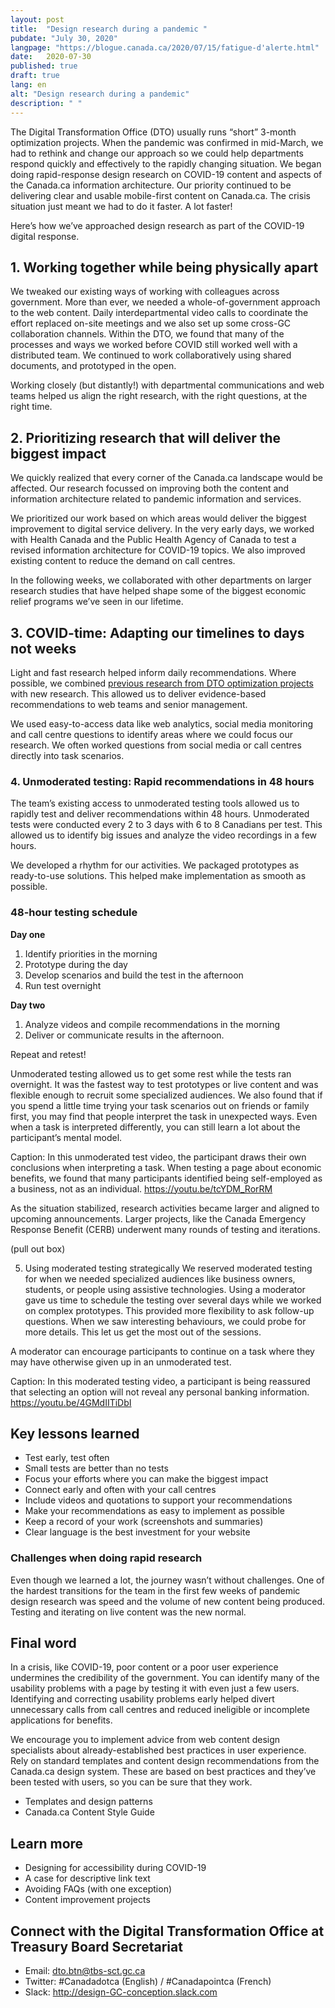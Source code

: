 ```yaml
---
layout: post
title:  "Design research during a pandemic "
pubdate: "July 30, 2020"
langpage: "https://blogue.canada.ca/2020/07/15/fatigue-d'alerte.html"
date:   2020-07-30
published: true
draft: true
lang: en
alt: "Design research during a pandemic"
description: " "
---
```


The Digital Transformation Office (DTO) usually runs “short” 3-month optimization projects. When the pandemic was confirmed in mid-March, we had to rethink and change our approach so we could help departments respond quickly and effectively to the rapidly changing situation. We began doing rapid-response design research on COVID-19 content and aspects of the Canada.ca information architecture. Our priority continued to be delivering clear and usable mobile-first content on Canada.ca. The crisis situation just meant we had to do it faster. A lot faster!

Here’s how we’ve approached design research as part of the COVID-19 digital response. 

## 1. Working together while being physically apart

We tweaked our existing ways of working with colleagues across government. More than ever, we needed a whole-of-government approach to the web content. Daily interdepartmental video calls to coordinate the effort replaced on-site meetings and we also set up some cross-GC collaboration channels. Within the DTO, we found that many of the processes and ways we worked before COVID still worked well with a distributed team. We continued to work collaboratively using shared documents, and prototyped in the open.

Working closely (but distantly!) with departmental communications and web teams helped us align the right research, with the right questions, at the right time.

## 2. Prioritizing research that will deliver the biggest impact

We quickly realized that every corner of the Canada.ca landscape would be affected. Our research focussed on improving both the content and information architecture related to pandemic information and services. 

We prioritized our work based on which areas would deliver the biggest improvement to digital service delivery. In the very early days, we worked with Health Canada and the Public Health Agency of Canada to test a revised information architecture for COVID-19 topics. We also improved existing content to reduce the demand on call centres.

In the following weeks, we collaborated with other departments on larger research studies that have helped shape some of the biggest economic relief programs we’ve seen in our lifetime.

## 3. COVID-time: Adapting our timelines to days not weeks

Light and fast research helped inform daily recommendations. Where possible, we combined [previous research from DTO optimization projects](https://blog.canada.ca/pages/project-overview.html) with new research. This allowed us to deliver evidence-based recommendations to web teams and senior management. 

We used easy-to-access data like web analytics, social media monitoring and call centre questions to identify areas where we could focus our research. We often worked questions from social media or call centres directly into task scenarios.

### 4. Unmoderated testing: Rapid recommendations in 48 hours

The team’s existing access to unmoderated testing tools allowed us to rapidly test and deliver recommendations within 48 hours. Unmoderated tests were conducted every 2 to 3 days with 6 to 8 Canadians per test. This allowed us to identify big issues and analyze the video recordings in a few hours. 

We developed a rhythm for our activities. We packaged prototypes as ready-to-use solutions. This helped make implementation as smooth as possible.

### 48-hour testing schedule
<section>
<div class="row">
  <div class="col-xs-12 col-sm-6 col-md-8">
<div class="well well-sm">

<strong>Day one</strong>
<ol>
<li>Identify priorities in the morning</li>
<li>Prototype during the day</li>
<li>Develop scenarios and build the test in the afternoon</li>
<li>Run test overnight
</li>
</ol>

<strong>Day two</strong>
<ol>
<li>Analyze videos and compile recommendations in the morning
</li>
<li>Deliver or communicate results in the afternoon.
</li>
</ol>

<p>Repeat and retest!</p>

</div>
</div>
</div>
</section>

Unmoderated testing allowed us to get some rest while the tests ran overnight. It was the fastest way to test prototypes or live content and was flexible enough to recruit some specialized audiences. We also found that if you spend a little time trying your task scenarios out on friends or family first, you may find that people interpret the task in unexpected ways. Even when a task is interpreted differently, you can still learn a lot about the participant’s mental model.

Caption: In this unmoderated test video, the participant draws their own conclusions when interpreting a task. When testing a page about economic benefits, we found that many participants identified being self-employed as a business, not as an individual.
https://youtu.be/tcYDM_RorRM 

As the situation stabilized, research activities became larger and aligned to upcoming announcements. Larger projects, like the Canada Emergency Response Benefit (CERB) underwent many rounds of testing and iterations.

(pull out box)

5. Using moderated testing strategically
We reserved moderated testing for when we needed specialized audiences like business owners, students, or people using assistive technologies. Using a moderator gave us time to schedule the testing over several days while we worked on complex prototypes. This provided more flexibility to ask follow-up questions. When we saw interesting behaviours, we could probe for more details. This let us get the most out of the sessions.

A moderator can encourage participants to continue on a task where they may have otherwise given up in an unmoderated test. 

Caption: In this moderated testing video, a participant is being reassured that selecting an option will not reveal any personal banking information.
https://youtu.be/4GMdIITiDbI


## Key lessons learned 

* Test early, test often
* Small tests are better than no tests
* Focus your efforts where you can make the biggest impact
* Connect early and often with your call centres 
* Include videos and quotations to support your recommendations
* Make your recommendations as easy to implement as possible
* Keep a record of your work (screenshots and summaries)
* Clear language is the best investment for your website 

### Challenges when doing rapid research

Even though we learned a lot, the journey wasn’t without challenges. One of the hardest transitions for the team in the first few weeks of pandemic design research was speed and the volume of new content being produced. Testing and iterating on live content was the new normal. 


## Final word

In a crisis, like COVID-19, poor content or a poor user experience undermines the credibility of the government. You can identify many of the usability problems with a page by testing it with even just a few users. Identifying and correcting usability problems early helped divert unnecessary calls from call centres and reduced ineligible or incomplete applications for benefits.

We encourage you to implement advice from web content design specialists about already-established best practices in user experience. Rely on standard templates and content design recommendations from the Canada.ca design system. These are based on best practices and they’ve been tested with users, so you can be sure that they work.
* Templates and design patterns
* Canada.ca Content Style Guide

## Learn more
* Designing for accessibility during COVID-19
* A case for descriptive link text
* Avoiding FAQs (with one exception)
* Content improvement projects

## Connect with the Digital Transformation Office at Treasury Board Secretariat
* Email: dto.btn@tbs-sct.gc.ca
* Twitter: #Canadadotca (English) / #Canadapointca (French)
* Slack: http://design-GC-conception.slack.com
